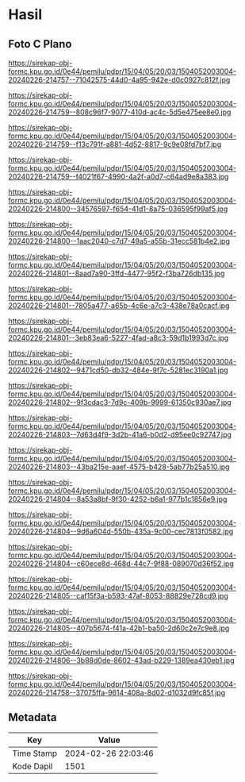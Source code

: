 # Hasil

## Foto C Plano

https://sirekap-obj-formc.kpu.go.id/0e44/pemilu/pdpr/15/04/05/20/03/1504052003004-20240226-214757--71042575-44d0-4a95-942e-d0c0927c812f.jpg

https://sirekap-obj-formc.kpu.go.id/0e44/pemilu/pdpr/15/04/05/20/03/1504052003004-20240226-214759--808c96f7-9077-410d-ac4c-5d5e475ee8e0.jpg

https://sirekap-obj-formc.kpu.go.id/0e44/pemilu/pdpr/15/04/05/20/03/1504052003004-20240226-214759--f13c791f-a881-4d52-8817-9c9e08fd7bf7.jpg

https://sirekap-obj-formc.kpu.go.id/0e44/pemilu/pdpr/15/04/05/20/03/1504052003004-20240226-214759--f4021f67-4990-4a2f-a0d7-c64ad9e8a383.jpg

https://sirekap-obj-formc.kpu.go.id/0e44/pemilu/pdpr/15/04/05/20/03/1504052003004-20240226-214800--34576597-f654-41d1-8a75-036595f99af5.jpg

https://sirekap-obj-formc.kpu.go.id/0e44/pemilu/pdpr/15/04/05/20/03/1504052003004-20240226-214800--1aac2040-c7d7-49a5-a55b-31ecc581b4e2.jpg

https://sirekap-obj-formc.kpu.go.id/0e44/pemilu/pdpr/15/04/05/20/03/1504052003004-20240226-214801--8aad7a90-3ffd-4477-95f2-f3ba726db135.jpg

https://sirekap-obj-formc.kpu.go.id/0e44/pemilu/pdpr/15/04/05/20/03/1504052003004-20240226-214801--7805a477-a65b-4c6e-a7c3-438e78a0cacf.jpg

https://sirekap-obj-formc.kpu.go.id/0e44/pemilu/pdpr/15/04/05/20/03/1504052003004-20240226-214801--3eb83ea6-5227-4fad-a8c3-59d1b1993d7c.jpg

https://sirekap-obj-formc.kpu.go.id/0e44/pemilu/pdpr/15/04/05/20/03/1504052003004-20240226-214802--9471cd50-db32-484e-9f7c-5281ec3190a1.jpg

https://sirekap-obj-formc.kpu.go.id/0e44/pemilu/pdpr/15/04/05/20/03/1504052003004-20240226-214802--9f3cdac3-7d9c-409b-9999-61350c930ae7.jpg

https://sirekap-obj-formc.kpu.go.id/0e44/pemilu/pdpr/15/04/05/20/03/1504052003004-20240226-214803--7d63d4f9-3d2b-41a6-b0d2-d95ee0c92747.jpg

https://sirekap-obj-formc.kpu.go.id/0e44/pemilu/pdpr/15/04/05/20/03/1504052003004-20240226-214803--43ba215e-aaef-4575-b428-5ab77b25a510.jpg

https://sirekap-obj-formc.kpu.go.id/0e44/pemilu/pdpr/15/04/05/20/03/1504052003004-20240226-214804--8a53a8bf-9f30-4252-b6a1-977b1c1856e9.jpg

https://sirekap-obj-formc.kpu.go.id/0e44/pemilu/pdpr/15/04/05/20/03/1504052003004-20240226-214804--9d6a604d-550b-435a-9c00-cec7813f0582.jpg

https://sirekap-obj-formc.kpu.go.id/0e44/pemilu/pdpr/15/04/05/20/03/1504052003004-20240226-214804--c60ece8d-468d-44c7-9f88-089070d36f52.jpg

https://sirekap-obj-formc.kpu.go.id/0e44/pemilu/pdpr/15/04/05/20/03/1504052003004-20240226-214805--caf15f3a-b593-47af-8053-88829e728cd9.jpg

https://sirekap-obj-formc.kpu.go.id/0e44/pemilu/pdpr/15/04/05/20/03/1504052003004-20240226-214805--407b5674-f41a-42b1-ba50-2d60c2e7c9e8.jpg

https://sirekap-obj-formc.kpu.go.id/0e44/pemilu/pdpr/15/04/05/20/03/1504052003004-20240226-214806--3b88d0de-8602-43ad-b229-1389ea430eb1.jpg

https://sirekap-obj-formc.kpu.go.id/0e44/pemilu/pdpr/15/04/05/20/03/1504052003004-20240226-214758--37075ffa-9614-408a-8d02-d1032d9fc85f.jpg


## Metadata

| Key        | Value               |
| ---------- | ------------------- |
| Time Stamp | 2024-02-26 22:03:46 |
| Kode Dapil | 1501                |



